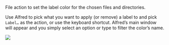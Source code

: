 File action to set the label color for the chosen files and directories.

Use Alfred to pick what you want to apply (or remove) a label to and pick `Label…` as the action, or use the keyboard shortcut. Alfred’s main window will appear and you simply select an option or type to filter the color’s name.

![](https://i.imgur.com/hCXjmBD.png)
